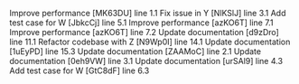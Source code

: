 Improve performance [MK63DU] line 1.1
Fix issue in Y [NlKSlJ] line 3.1
Add test case for W [JbkcCj] line 5.1
Improve performance [azKO6T] line 7.1
Improve performance [azKO6T] line 7.2
Update documentation [d9zDro] line 11.1
Refactor codebase with Z [N9Wp0I] line 14.1
Update documentation [1uEyPD] line 15.3
Update documentation [ZAAMoC] line 2.1
Update documentation [0eh9VW] line 3.1
Update documentation [urSAl9] line 4.3
Add test case for W [GtC8dF] line 6.3
